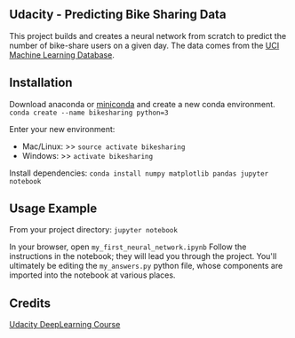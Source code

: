 ## Udacity - Predicting Bike Sharing Data

This project builds and creates a neural network from scratch to predict the number of bike-share users on a given day.
The data comes from the [UCI Machine Learning Database](https://archive.ics.uci.edu/ml/datasets/Bike+Sharing+Dataset).

## Installation
Download anaconda or [miniconda](https://docs.conda.io/en/latest/miniconda.html) and create a new conda environment.
`conda create --name bikesharing python=3`

Enter your new environment:
- Mac/Linux: >> `source activate bikesharing`
- Windows: >> `activate bikesharing`

Install dependencies:
`conda install numpy matplotlib pandas jupyter notebook`

## Usage Example
From your project directory:
`jupyter notebook`

In your browser, open `my_first_neural_network.ipynb`
Follow the instructions in the notebook; they will lead you through the project. You'll ultimately be editing the `my_answers.py` python file, whose components are imported into the notebook at various places.

## Credits
[Udacity DeepLearning Course](https://github.com/udacity/deep-learning.git)
